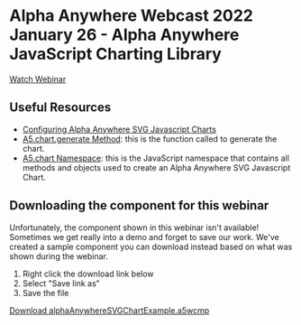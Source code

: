 # Alpha Anywhere Webcast 2022 January 26 - Alpha Anywhere JavaScript Charting Library

[Watch Webinar](https://youtu.be/MHEktbRfddk)

## Useful Resources
 - [Configuring Alpha Anywhere SVG Javascript Charts](https://documentation.alphasoftware.com/documentation/index?search=ux%20aasvg%20charts)
 - [A5.chart.generate Method](https://documentation.alphasoftware.com/documentation/index?search=api%20client%20api%20a5%20chart%20generate%20method): this is the function called to generate the chart.
 - [A5.chart Namespace](https://documentation.alphasoftware.com/documentation/index?search=api%20client%20api%20a5%20chart%20namespace): this is the JavaScript namespace that contains all methods and objects used to create an Alpha Anywhere SVG Javascript Chart.

## Downloading the component for this webinar

Unfortunately, the component shown in this webinar isn't available! Sometimes we get really into a demo and forget to save our work. We've created a sample component you can download instead based on what was shown during the webinar.

1. Right click the download link below
2. Select "Save link as"
3. Save the file

<a id="raw-url" href="https://raw.githubusercontent.com/alphaanywhere/Alpha-Anywhere-Webinars/master/2022%2001%2026/alphaAnywhereSVGChartExample.a5wcmp">Download alphaAnywhereSVGChartExample.a5wcmp</a>